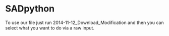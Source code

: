 SADpython
=========

To use our file just run 2014-11-12_Download_Modification and then you can select what you want to do via a raw input.
